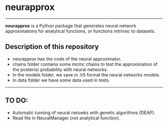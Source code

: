 # neurapprox

--------------------

**neurapprox** is a Python package that generates neural network approximations for analytical functions, or functions intrinsic to datasets.



## Description of this repository

- neurapprox has the code of the neural approximator.
- chains folder contains some mcmc chains to test the approximation of the posterior probability with neural networks.
- In the models folder, we save in .h5 format the neural networks models. 
- In data folder we have some data used in tests. 


--------------------

## TO DO:

- Automatic tunning of neural netowks with genetic algorithms (DEAP). 
- Read file in NeuralManager (not analytical function).


